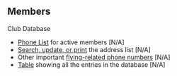 Members
-------

Club Database

- [Phone List] for active members [N/A]
- [Search, update, or print] the address list [N/A]
- Other important [flying-related phone numbers] [N/A]
- [Table] showing all the entries in the database [N/A]


[Phone List]: http://guest.xinet.com/cgi-bin/ucbhgcSelectTextQuery?SearchValue=active&TextFormat=template2&BuildAction=HTML+table
[Search, update, or print]: http://guest.xinet.com/cgi-bin/ucbhgcStartSearch
[flying-related phone numbers]: http://guest.xinet.com/ucbhgc/doc/phones.html
[Table]: http://guest.xinet.com/cgi-bin/ucbhgcSelectTextQuery?SearchValue=&TextFormat=template2
